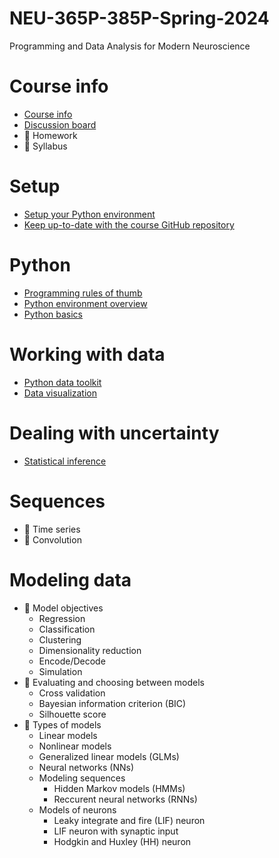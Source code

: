 # NEU-365P-385P-Spring-2024
Programming and Data Analysis for Modern Neuroscience

# Course info
- [Course info](docs/course-info.md)
- [Discussion board](docs/discussion-board.md)
- 🚧 Homework
- 🚧 Syllabus

# Setup
- [Setup your Python environment](docs/setup-your-python-environment.md)
- [Keep up-to-date with the course GitHub repository](docs/keep-up-to-date-with-this-repo.md)

# Python
- [Programming rules of thumb](docs/programming-rules-of-thumb.md)
- [Python environment overview](docs/python-environment-overview.md)
- [Python basics](docs/python-basics.md)

# Working with data
  - [Python data toolkit](docs/python-data-toolkit.md)
  - [Data visualization](docs/data-visualization.md)

# Dealing with uncertainty
- [Statistical inference](docs/statistical-inference.md)

# Sequences
- 🚧 Time series
- 🚧 Convolution

# Modeling data
- 🚧 Model objectives
  - Regression
  - Classification
  - Clustering
  - Dimensionality reduction
  - Encode/Decode
  - Simulation
- 🚧 Evaluating and choosing between models
  - Cross validation
  - Bayesian information criterion (BIC)
  - Silhouette score
- 🚧 Types of models
  - Linear models
  - Nonlinear models
  - Generalized linear models (GLMs)
  - Neural networks (NNs)
  - Modeling sequences
    - Hidden Markov models (HMMs)
    - Reccurent neural networks (RNNs)
  - Models of neurons
    - Leaky integrate and fire (LIF) neuron
    - LIF neuron with synaptic input
    - Hodgkin and Huxley (HH) neuron
